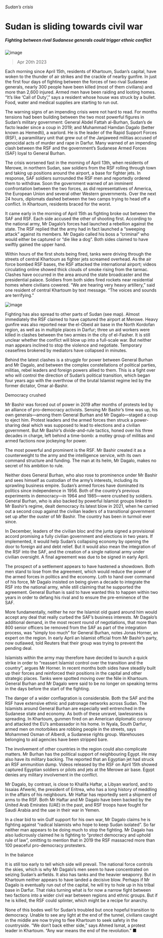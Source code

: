 ###### Sudan’s crisis
# Sudan is sliding towards civil war 
##### Fighting between rival Sudanese generals could trigger ethnic conflict 
![image](images/20230422_MAP001.jpg) 
> Apr 20th 2023 
Each morning since April 15th, residents of Khartoum, Sudan’s capital, have woken to the thunder of air strikes and the crackle of nearby gunfire. In just the first four days of fighting between the forces of two rival Sudanese generals, nearly 300 people have been killed (most of them civilians) and more than 2,600 injured. Armed men have been raiding and looting homes. “It’s like ‘Call of Duty’,” says a resident whose house was struck by a bullet. Food, water and medical supplies are starting to run out. 
The warning signs of an impending crisis were not hard to read. For months tensions had been building between the two most powerful figures in Sudan’s military government: General Abdel Fattah al-Burhan, Sudan’s de facto leader since a coup in 2019; and Muhammad Hamdan Dagalo (better known as Hemedti), a warlord. He is the leader of the Rapid Support Forces (RSF), a paramilitary unit that grew out of the Janjaweed militias accused of genocidal acts of murder and rape in Darfur. Many warned of an impending clash between the RSF and the government’s Sudanese Armed Forces (SAF) loyal to General Burhan.
The crisis worsened fast in the morning of April 13th, when residents of Merowe, in northern Sudan, saw soldiers from the RSF rolling through town and taking up positions around the airport, a base for fighter jets. In response, SAF soldiers surrounded the RSF men and reportedly ordered them to withdraw. Soon the government warned of an imminent confrontation between the two forces, as did representatives of America, the European Union and several other Western governments. Over the next 24 hours, diplomats dashed between the two camps trying to head off a conflict. In Khartoum, residents braced for the worst. 
It came early in the morning of April 15th as fighting broke out between the SAF and RSF. Each side accused the other of shooting first. According to the national army, Mr Dagalo’s forces had launched a rebellion against the state. The RSF replied that the army had in fact launched a “sweeping attack” against its members. Mr Dagalo called his boss a “criminal” who would either be captured or “die like a dog”. Both sides claimed to have swiftly gained the upper hand. 
Within hours of the first shots being fired, tanks were driving through the streets of central Khartoum as fighter jets screamed overhead. As the air force bombed RSF bases, the RSF attacked the international airport; videos circulating online showed thick clouds of smoke rising from the tarmac. Clashes have occurred in the area around the state broadcaster and the presidential palace. Soldiers from both sides fired rockets near residential homes where civilians cowered. “We are hearing very heavy artillery,” said one resident of central Khartoum by text message. “The voices and sounds are terrifying.”
![image](images/20230422_MAM960.png) 

Fighting has also spread to other parts of Sudan (see map). Almost immediately the RSF claimed to have captured the airport at Merowe. Heavy gunfire was also reported near the el-Obeid air base in the North Kordofan region, as well as in multiple places in Darfur; three un aid workers were killed in clashes between the two armies in the city of el-Fasher. It is still unclear whether the conflict will blow up into a full-scale war. But neither man appears inclined to stop the violence and negotiate. Temporary ceasefires brokered by mediators have collapsed in minutes. 
Behind the latest clashes is a struggle for power between General Burhan and Mr Dagalo, and between the complex constellations of political parties, militias, rebel leaders and foreign powers allied to them. This is a fight over who will control the direction of Sudan’s political transition, which began four years ago with the overthrow of the brutal Islamist regime led by the former dictator, Omar al-Bashir. 
Democracy crushed
Mr Bashir was forced out of power in 2019 after months of protests led by an alliance of pro-democracy activists. Sensing Mr Bashir’s time was up, his own generals—among them General Burhan and Mr Dagalo—staged a coup to eject him. Protest leaders and the armed forces then struck a power-sharing deal which was supposed to lead to elections and a civilian government. But Mr Bashir’s divide-and-rule tactics, honed over his three decades in charge, left behind a time-bomb: a motley group of militias and armed factions now jockeying for power. 
The most powerful and prominent is the RSF. Mr Bashir created it as a counterweight to the army and the intelligence service, with its own command structure and funding. The man at its helm, Mr Dagalo, makes no secret of his ambition to rule. 
Neither does General Burhan, who also rose to prominence under Mr Bashir and sees himself as custodian of the army’s interests, including its sprawling business empire. Sudan’s armed forces have dominated its politics since independence in 1956. Both of the country’s previous experiments in democracy—in 1964 and 1985—were crushed by soldiers. General Burhan, who is also backed by powerful Islamist groups linked to Mr Bashir’s regime, dealt democracy its latest blow in 2021, when he carried out a second coup against the civilian leaders of a transitional government set up after the ouster of Mr Bashir. The country has been in turmoil ever since.
In December, leaders of the civilian bloc and the junta signed a provisional accord promising a fully civilian government and elections in two years. If implemented, it would help Sudan’s collapsing economy by opening the door to foreign aid and debt relief. But it would also mean the integration of the RSF into the SAF, and the creation of a single national army under civilian oversight. A final agreement was due to be signed in early April. 
The prospect of a settlement appears to have hastened a showdown. Both men stand to lose from the agreement, which would reduce the power of the armed forces in politics and the economy. Loth to hand over command of his force, Mr Dagalo insisted on being given a decade to integrate the RSF into the national army, while still claiming that he supported the agreement. General Burhan is said to have wanted this to happen within two years in order to defang his rival and to ensure the pre-eminence of the SAF.
More fundamentally, neither he nor the Islamist old guard around him would accept any deal that really curbed the SAF’s business interests. Mr Dagalo’s additional demand, in the most recent round of negotiations, that more than 800 senior officers be removed from the SAF as part of the integration process, was “simply too much” for General Burhan, notes Jonas Horner, an expert on the region. In early April an Islamist official from Mr Bashir’s party, now outlawed, told Reuters that their group was trying to prevent the pending deal.
Islamists within the army may therefore have decided to launch a quick strike in order to “reassert Islamist control over the transition and the country”, argues Mr Horner. In recent months both sides have steadily built up their forces and reinforced their positions in the capital and other strategic places. Tanks were spotted moving over the Nile in Khartoum. General Burhan and Mr Dagalo were said to be no longer on speaking terms in the days before the start of the fighting. 
The danger of a wider conflagration is considerable. Both the SAF and the RSF have extensive ethnic and patronage networks across Sudan. The Islamists around General Burhan are especially well entrenched in the Sudanese state and economy. As both of these unravel, lawlessness is spreading. In Khartoum, gunmen fired on an American diplomatic convoy and attacked the EU’s ambassador in his home. In Nyala, South Darfur, armed men on motorbikes are robbing people in the streets, says Mohammed Osman of Alberdi, a Sudanese rights group. Warehouses belonging to aid agencies have been stripped bare.
The involvement of other countries in the region could also complicate matters. Mr Burhan has the political support of neighbouring Egypt. He may also have its military backing. The  reported that an Egyptian jet had struck an RSF ammunition dump. Videos released by the RSF on April 15th showed captured Egyptian soldiers or pilots and jets at the Merowe air base. Egypt denies any military involvement in the conflict.
Mr Dagalo, by contrast, is close to Khalifa Haftar, a Libyan warlord, and to Issaias Afwerki, the president of Eritrea, who has a long history of meddling in the affairs of his neighbours. Mr Haftar has reportedly sent a shipment of arms to the RSF. Both Mr Haftar and Mr Dagalo have been backed by the United Arab Emirates (UAE) in the past, and RSF troops have fought for Saudi Arabia and the uae in their war in Yemen.
In a clear bid to win Gulf support for his own war, Mr Dagalo claims he is fighting against “radical Islamists who hope to keep Sudan isolated”. So far neither man appears to be doing much to stop the fighting. Mr Dagalo has also ludicrously claimed he is fighting to “protect democracy and uphold rule of law”, omitting to mention that in 2019 the RSF massacred more than 100 peaceful pro-democracy protesters. 
In the balance
It is still too early to tell which side will prevail. The national force controls the skies, which is why Mr Dagalo’s men seem to have concentrated on seizing Sudan’s airfields. It also has tanks and the heavier weaponry. But in Khartoum neither appears to have landed a decisive blow. Perhaps if Mr Dagalo is eventually run out of the capital, he will try to hole up in his tribal base in Darfur. That risks turning what is for now a narrow fight between two factions into a wider civil war between regions and ethnic groups. But if he is killed, the RSF could splinter, which might be a recipe for anarchy.
None of this bodes well for Sudan’s troubled but once hopeful transition to democracy. Unable to see any light at the end of the tunnel, civilians caught in the middle are now trying to flee Khartoum to seek safety in the countryside. “We don’t back either side,” says Ahmed Ismat, a protest leader in Khartoum. “Any war means the end of the revolution.” ■
